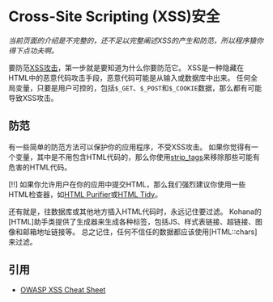 # Cross-Site Scripting (XSS)安全

*当前页面的介绍是不完整的，还不足以完整阐述XSS的产生和防范，所以程序猿你得下点功夫啊。*

要防范[XSS攻击](http://wikipedia.org/wiki/Cross-Site_Scripting)，第一步就是要知道为什么你要防范它。
XSS是一种隐藏在HTML中的恶意代码攻击手段，恶意代码可能是从输入或数据库中出来。
任何全局变量，只要是用户可控的，包括`$_GET`、`$_POST`和`$_COOKIE`数据，那么都有可能导致XSS攻击。

## 防范

有一些简单的防范方法可以保护你的应用程序，不受XSS攻击。
如果你觉得有一个变量，其中是不用包含HTML代码的，那么你使用[strip_tags](http://php.net/strip_tags)来移除那些可能有危害的HTML代码。

[!!] 如果你允许用户在你的应用中提交HTML，那么我们强烈建议你使用一些HTML检查器，如[HTML Purifier](http://htmlpurifier.org/)或[HTML Tidy](http://php.net/tidy)。

还有就是，往数据库或其他地方插入HTML代码时，永远记住要过滤。
Kohana的[HTML]助手类提供了生成器来生成各种标签，包括JS、样式表链接、超链接、图像和邮箱地址链接等。
总之记住，任何不信任的数据都应该使用[HTML::chars]来过滤。

## 引用

* [OWASP XSS Cheat Sheet](http://www.owasp.org/index.php/XSS_(Cross_Site_Scripting)_Prevention_Cheat_Sheet)